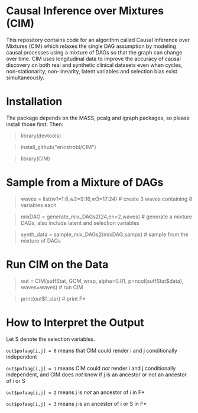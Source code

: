 # Causal Inference over Mixtures (CIM)

This repository contains code for an algorithm called Causal Inference over Mixtures (CIM) which relaxes the single DAG assumption by modeling causal processes using a mixture of DAGs so that the graph can change over time. CIM uses longitudinal data to improve the accuracy of causal discovery on both real and synthetic clinical datasets even when cycles, non-stationarity, non-linearity, latent variables and selection bias exist simultaneously.

# Installation

The package depends on the MASS, pcalg and igraph packages, so please install those first. Then:

> library(devtools)

> install_github("ericstrobl/CIM")

> library(CIM)

# Sample from a Mixture of DAGs

> waves = list(w1=1:8,w2=9:16,w3=17:24) # create 3 waves containing 8 variables each

> mixDAG = generate_mix_DAGs2(24,en=2,waves) # generate a mixture DAGs, also include latent and selection variables

> synth_data = sample_mix_DAGs2(mixDAG,samps) # sample from the mixture of DAGs

# Run CIM on the Data

> out = CIM(suffStat, GCM_wrap, alpha=0.01, p=ncol(suffStat$data), waves=waves) # run CIM

> print(out$f_star) # print F*


# How to Interpret the Output

Let S denote the selection variables.

`out$pofaag[i,j] = 0` means that CIM could render i and j conditionally independent

`out$pofaag[i,j] = 1` means CIM could *not* render i and j conditionally independent, and CIM does *not* know if j is an ancestor or not an ancestor of i or S

`out$pofaag[i,j] = 2` means j is *not* an ancestor of i in F*

`out$pofaag[i,j] = 3` means j is an ancestor of i or S in F*

